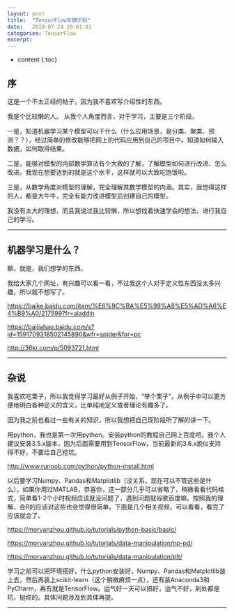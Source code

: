 ```yaml
---
layout: post
title:  "TensorFlow车牌识别"
date:   2018-07-24 20:01:01
categories: TensorFlow
excerpt: 
---
```


* content
{:toc}


## 序

这是一个不太正经的帖子，因为我不喜欢写介绍性的东西。

我是个比较懒的人。
从我个人角度而言，对于学习，主要是三个阶段。

一是，知道机器学习某个模型可以干什么（什么应用场景，是分类、聚类、预测？？），经过简单的修改能够把网上的代码应用到自己的项目中。知道如何输入数据，如何取得结果。

二是，能够对模型的内部数学算法有个大致的了解，了解模型如何进行改进、怎么改进。我现在想要达到的就是这个水平，这样就可以大致吃饱饭啦。

三是，从数学角度对模型的理解，完全理解其数学模型的内涵。其实，我觉得这样的人，都是大牛牛，完全有能力改进模型后创建自己的模型。

我没有太大的理想，而且我说过我比较懒，所以想找着快速学会的想法，进行我自己的学习。

---

## 机器学习是什么？

额，就是，我们想学的东西。

我给大家几个网址，有兴趣可以看一看，不过我这个人对于定义性东西没太多兴趣，所以就不想写了。

https://baike.baidu.com/item/%E6%9C%BA%E5%99%A8%E5%AD%A6%E4%B9%A0/217599?fr=aladdin

https://baijiahao.baidu.com/s?id=1591709318502145890&wfr=spider&for=pc

http://36kr.com/p/5093721.html

---

## 杂说

我喜欢吃栗子，所以我觉得学习最好从例子开始，“举个栗子”。从例子中可以更方便地明白各种定义的含义，比单纯地定义或者理论有趣多了。

因为我之前也看过一些有关的知识，所以我想把自己现阶段所了解的讲一下。

用python，我也是第一次用python。安装python的教程自己网上百度吧。我个人建议安装3.5.x版本，因为后面需要用到TensorFlow，当前最新的3.6.x貌似支持得不好，不要给自己挖坑。

http://www.runoob.com/python/python-install.html

以后要学习Numpy、Pandas和Matplotlib（没关系，现在可以不管这些是什么），如果你用过MATLAB，恭喜你，这一部分几乎可以省略了，稍微看看代码格式，简单看1-2个小时视频应该就没问题了，遇到问题就谷歌百度嘛。按照我的理解，会R的应该对这些也会觉得很简单。下面是几个相关视频，可以看看，看完了应该就会了。

https://morvanzhou.github.io/tutorials/python-basic/basic/

https://morvanzhou.github.io/tutorials/data-manipulation/np-pd/

https://morvanzhou.github.io/tutorials/data-manipulation/plt/

学习之前可以把环境搭好，什么python安装好，Numpy、Pandas和Matplotlib装上去，然后再装上scikit-learn（这个稍微麻烦一点），还有装Anaconda3和PyCharm，再有就是TensorFlow。运气好一天可以搞好，运气不好，到处都是坑，挺烦的。具体问题涉及到具体再提。



---

